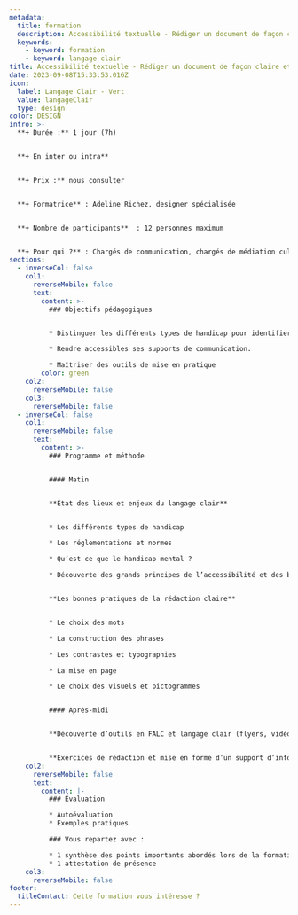 ```yaml
---
metadata:
  title: formation
  description: Accessibilité textuelle - Rédiger un document de façon claire et simple
  keywords:
    - keyword: formation
    - keyword: langage clair
title: Accessibilité textuelle - Rédiger un document de façon claire et simple
date: 2023-09-08T15:33:53.016Z
icon:
  label: Langage Clair - Vert
  value: langageClair
  type: design
color: DESIGN
intro: >-
  **+ Durée :** 1 jour (7h)


  **+﻿ En inter ou intra**


  **+﻿ Prix :** nous consulter


  **+ Formatrice** : Adeline Richez, designer spécialisée


  **+ Nombre de participants**  : 12 personnes maximum


  **+ Pour qui ?** : Chargés de communication, chargés de médiation culturelle, rédacteurs, community managers, etc.
sections:
  - inverseCol: false
    col1:
      reverseMobile: false
      text:
        content: >-
          ### Objectifs pédagogiques


          * Distinguer les différents types de handicap pour identifier ses cibles et maîtriser leurs problématiques.

          * Rendre accessibles ses supports de communication.

          * Maîtriser des outils de mise en pratique
        color: green
    col2:
      reverseMobile: false
    col3:
      reverseMobile: false
  - inverseCol: false
    col1:
      reverseMobile: false
      text:
        content: >-
          ### Programme et méthode


          #### Matin


          **État des lieux et enjeux du langage clair**


          * Les différents types de handicap

          * Les réglementations et normes

          * Qu’est ce que le handicap mental ?

          * Découverte des grands principes de l’accessibilité et des besoins utilisateurs


          **Les bonnes pratiques de la rédaction claire**


          * Le choix des mots

          * La construction des phrases

          * Les contrastes et typographies

          * La mise en page

          * Le choix des visuels et pictogrammes


          #### Après-midi


          **Découverte d’outils en FALC et langage clair (flyers, vidéos, sites web...)**


          **Exercices de rédaction et mise en forme d’un support d’information de votre choix.**
    col2:
      reverseMobile: false
      text:
        content: |-
          ### Évaluation

          * Autoévaluation
          * Exemples pratiques

          ### Vous repartez avec : 

          * 1 synthèse des points importants abordés lors de la formation
          * 1 attestation de présence
    col3:
      reverseMobile: false
footer:
  titleContact: Cette formation vous intéresse ?
---
```


